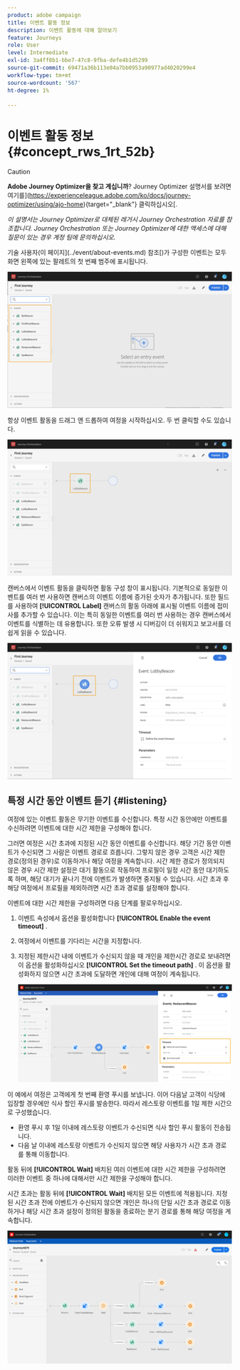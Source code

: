 ```yaml
---
product: adobe campaign
title: 이벤트 활동 정보
description: 이벤트 활동에 대해 알아보기
feature: Journeys
role: User
level: Intermediate
exl-id: 3a4ff8b1-bbe7-47c8-9fba-defe4b1d5299
source-git-commit: 69471a36b113e04a7bb0953a90977ad4020299e4
workflow-type: tm+mt
source-wordcount: '567'
ht-degree: 1%

---
```


# 이벤트 활동 정보 {#concept_rws_1rt_52b}


>[!CAUTION]
>
>**Adobe Journey Optimizer을 찾고 계십니까**? Journey Optimizer 설명서를 보려면 여기를](https://experienceleague.adobe.com/ko/docs/journey-optimizer/using/ajo-home){target="_blank"} 클릭하십시오[.
>
>
>_이 설명서는 Journey Optimizer로 대체된 레거시 Journey Orchestration 자료를 참조합니다. Journey Orchestration 또는 Journey Optimizer에 대한 액세스에 대해 질문이 있는 경우 계정 팀에 문의하십시오._


기술 사용자(이 페이지](../event/about-events.md) 참조[)가 구성한 이벤트는 모두 화면 왼쪽에 있는 팔레트의 첫 번째 범주에 표시됩니다.

![](../assets/journey43.png)

항상 이벤트 활동을 드래그 앤 드롭하여 여정을 시작하십시오. 두 번 클릭할 수도 있습니다.

![](../assets/journey44.png)

캔버스에서 이벤트 활동을 클릭하면 활동 구성 창이 표시됩니다. 기본적으로 동일한 이벤트를 여러 번 사용하면 캔버스의 이벤트 이름에 증가된 숫자가 추가됩니다. 또한 필드를 사용하여 **[!UICONTROL Label]** 캔버스의 활동 아래에 표시될 이벤트 이름에 접미사를 추가할 수 있습니다. 이는 특히 동일한 이벤트를 여러 번 사용하는 경우 캔버스에서 이벤트를 식별하는 데 유용합니다. 또한 오류 발생 시 디버깅이 더 쉬워지고 보고서를 더 쉽게 읽을 수 있습니다.

![](../assets/journey33.png)

## 특정 시간 동안 이벤트 듣기 {#listening}

여정에 있는 이벤트 활동은 무기한 이벤트를 수신합니다. 특정 시간 동안에만 이벤트를 수신하려면 이벤트에 대한 시간 제한을 구성해야 합니다.

그러면 여정은 시간 초과에 지정된 시간 동안 이벤트를 수신합니다. 해당 기간 동안 이벤트가 수신되면 그 사람은 이벤트 경로로 흐릅니다. 그렇지 않은 경우 고객은 시간 제한 경로(정의된 경우)로 이동하거나 해당 여정을 계속합니다. 시간 제한 경로가 정의되지 않은 경우 시간 제한 설정은 대기 활동으로 작동하여 프로필이 일정 시간 동안 대기하도록 하며, 해당 대기가 끝나기 전에 이벤트가 발생하면 중지될 수 있습니다. 시간 초과 후 해당 여정에서 프로필을 제외하려면 시간 초과 경로를 설정해야 합니다.

이벤트에 대한 시간 제한을 구성하려면 다음 단계를 팔로우하십시오.

1. 이벤트 속성에서 옵션을 활성화합니다 **[!UICONTROL Enable the event timeout]** .

1. 여정에서 이벤트를 기다리는 시간을 지정합니다.

1. 지정된 제한시간 내에 이벤트가 수신되지 않을 때 개인을 제한시간 경로로 보내려면 이 옵션을 활성화하십시오 **[!UICONTROL Set the timeout path]** . 이 옵션을 활성화하지 않으면 시간 초과에 도달하면 개인에 대해 여정이 계속됩니다.

   ![](../assets/event-timeout.png)

이 예에서 여정은 고객에게 첫 번째 환영 푸시를 보냅니다. 이어 다음날 고객이 식당에 입장할 경우에만 식사 할인 푸시를 발송한다. 따라서 레스토랑 이벤트를 1일 제한 시간으로 구성했습니다.

* 환영 푸시 후 1일 이내에 레스토랑 이벤트가 수신되면 식사 할인 푸시 활동이 전송됩니다.
* 다음 날 이내에 레스토랑 이벤트가 수신되지 않으면 해당 사용자가 시간 초과 경로를 통해 이동합니다.

활동 뒤에 **[!UICONTROL Wait]** 배치된 여러 이벤트에 대한 시간 제한을 구성하려면 이러한 이벤트 중 하나에 대해서만 시간 제한을 구성해야 합니다.

시간 초과는 활동 뒤에 **[!UICONTROL Wait]** 배치된 모든 이벤트에 적용됩니다. 지정된 시간 초과 전에 이벤트가 수신되지 않으면 개인은 하나의 단일 시간 초과 경로로 이동하거나 해당 시간 초과 설정이 정의된 활동을 종료하는 분기 경로를 통해 해당 여정을 계속합니다.

![](../assets/event-timeout-group.png)
